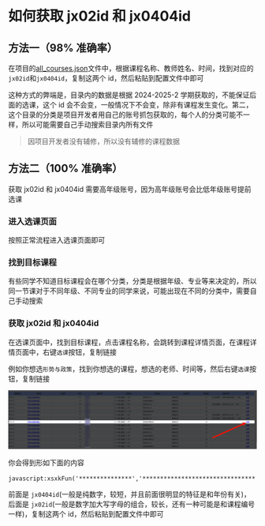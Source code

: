 # 如何获取 jx02id 和 jx0404id

## 方法一（98% 准确率）

在项目的[all_courses.json](/course_data/all_courses.json)文件中，根据课程名称、教师姓名、时间，找到对应的`jx02id`和`jx0404id`，复制这两个 id，然后粘贴到配置文件中即可

这种方式的弊端是，目录内的数据是根据 2024-2025-2 学期获取的，不能保证后面的选课，这个 id 会不会变，一般情况下不会变，除非有课程发生变化。第二，这个目录的分类是项目开发者用自己的账号抓包获取的，每个人的分类可能不一样，所以可能需要自己手动搜索目录内所有文件

> 因项目开发者没有辅修，所以没有辅修的课程数据

## 方法二（100% 准确率）

获取 jx02id 和 jx0404id 需要高年级账号，因为高年级账号会比低年级账号提前选课

### 进入选课页面

按照正常流程进入选课页面即可

### 找到目标课程

有些同学不知道目标课程会在哪个分类，分类是根据年级、专业等来决定的，所以同一节课对于不同年级、不同专业的同学来说，可能出现在不同的分类中，需要自己手动搜索

### 获取 jx02id 和 jx0404id

在选课页面中，找到目标课程，点击课程名称，会跳转到课程详情页面，在课程详情页面中，右键`选课`按钮，复制链接

例如你想选`形势与政策`，找到你想选的课程，想选的老师、时间等，然后右键`选课`按钮，复制链接

![image](../images/how_to_get_jx02id_and_jx0404id_1.png)

你会得到形如下面的内容

```
javascript:xsxkFun('***************','********************************','null');
```

前面是 `jx0404id`(一般是纯数字，较短，并且前面很明显的特征是和年份有关)，后面是 `jx02id`(一般是数字加大写字母的组合，较长，还有一种可能是和课程编号一样)，复制这两个 id，然后粘贴到配置文件中即可
